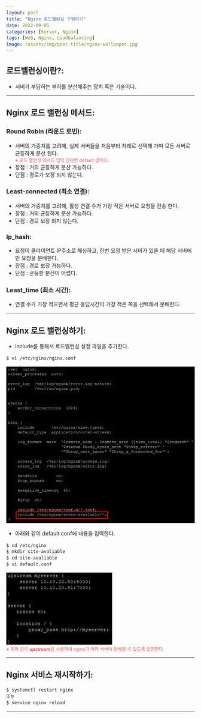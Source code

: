```yaml
---
layout: post
title: "Nginx 로드밸런싱 구현하기"
date: 2022-09-05
categories: [Server, Nginx]
tags: [Web, Nginx, Loadbalancing]
image: /assets/img/post-title/nginx-wallpaper.jpg
---
```


## 로드밸런싱이란?:
- 서버가 부담하는 부하를 분산해주는 장치 혹은 기술이다.

* * *

## Nginx 로드 밸런싱 메서드:
### Round Robin (라운드 로빈):
- 서버의 가중치를 고려해, 실제 서버들을 처음부터 차례로 선택해 가며 모든 서버로 균등하게 분산 된다.<br>
<span style="color:#FA5858; font-size:12px">※ 로드 밸런싱 메서드 입력 안하면 default 값이다.</span>
- 장점 : 거의 균등하게 분산 가능하다.
- 단점 : 경로가 보장 되지 않는다.

### Least-connected (최소 연결):
- 서버의 가중치를 고려해, 활성 연결 수가 가장 적은 서버로 요청을 전송 한다.
- 장점 : 거의 균등하게 분산 가능하다.
- 단점 : 경로 보장 되지 않는다.

### Ip_hash:
- 요청이 클라이언트 IP주소로 해싱하고, 한번 요청 받은 서버가 있을 때 해당 서버에만 요청을 분배한다.
- 장점 : 경로 보장 가능하다.
- 단점 : 균등한 분산이 어렵다.

### Least_time (최소 시간):
- 연결 수가 가장 적으면서 평균 응답시간이 가장 적은 쪽을 선택해서 분배한다.

* * *

## Nginx 로드 밸런싱하기:
- include를 통해서 로드밸런싱 설정 파일을 추가한다.
```bash
$ vi /etc/nginx/nginx.conf
```
[![텍스트](/assets/img/post/Linux/nginx.conf%20%EC%84%A4%EC%A0%95%EC%B6%94%EA%B0%80%20.PNG)](/assets/img/post/Linux/nginx.conf%20%EC%84%A4%EC%A0%95%EC%B6%94%EA%B0%80%20.PNG)

- 아래와 같이 default.conf에 내용을 입력한다.
```bash
$ cd /etc/nginx
$ mkdir site-avaliable
$ cd site-avaliable
$ vi default.conf
```
[![텍스트](/assets/img/post/Linux/nginx%20%EB%A1%9C%EB%93%9C%EB%B0%B8%EB%9F%B0%EC%8B%B1%20%EC%84%A4%EC%A0%95.PNG)](/assets/img/post/Linux/nginx%20%EB%A1%9C%EB%93%9C%EB%B0%B8%EB%9F%B0%EC%8B%B1%20%EC%84%A4%EC%A0%95.PNG)<br>
<span style="color:#FA5858; font-size:12px">※ 위와 같이 <b>upstream</b>을 사용하여 nginx가 여러 서버에 분배할 수 있도록 설정한다.</span>

* * *

## Nginx 서비스 재시작하기:
```bash
$ systemctl restart nginx
또는
$ service nginx reload
```

* * *